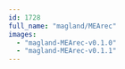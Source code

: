 ```yaml
---
id: 1728
full_name: "magland/MEArec"
images: 
  - "magland-MEArec-v0.1.0"
  - "magland-MEArec-v0.1.1"
---
```

